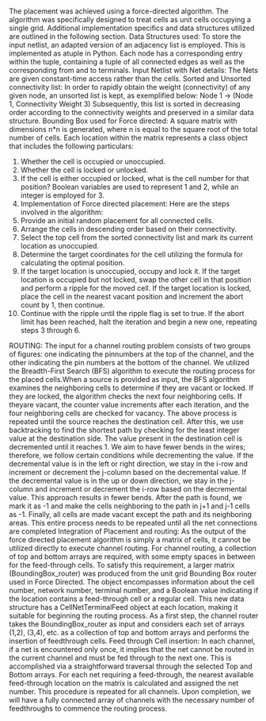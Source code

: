 # 
The placement was achieved using a force-directed algorithm. The algorithm was specifically designed to treat cells as unit cells occupying a single grid. Additional implementation specifics and data structures utilized are outlined in the following section.
Data Structures used:
To store the input netlist, an adapted version of an adjacency list is employed. This is implemented as atuple in Python. Each node has a corresponding entry within the tuple, containing a tuple of all connected edges as well as the corresponding from and to terminals.
Input Netlist with Net details:
The Nets are given constant-time access rather than the cells.
Sorted and Unsorted connectivity list:
In order to rapidly obtain the weight (connectivity) of any given node, an unsorted list is kept, as exemplified below: Node 1 -> (Node 1, Connectivity Weight 3) Subsequently, this list is sorted in
decreasing order according to the connectivity weights and preserved in a similar data structure.
Bounding Box used for Force directed:
A square matrix with dimensions n*n is generated, where n is equal to the square root of the total number of cells. Each location within the matrix represents a class object that includes the following particulars:
1. Whether the cell is occupied or unoccupied.
2. Whether the cell is locked or unlocked.
3. If the cell is either occupied or locked, what is the cell number for that position? Boolean variables are used to represent 1 and 2, while an integer is employed for 3.
4. Implementation of Force directed placement:
Here are the steps involved in the algorithm:
1. Provide an initial random placement for all connected cells.
2. Arrange the cells in descending order based on their connectivity.
3. Select the top cell from the sorted connectivity list and mark its current location as unoccupied.
4. Determine the target coordinates for the cell utilizing the formula for calculating the optimal position.
5. If the target location is unoccupied, occupy and lock it. If the target location is occupied but not locked, swap the other cell in that position and perform a ripple for the moved cell. If the target location is locked, place the cell in the nearest vacant position and increment the abort count by 1, then continue.
6. Continue with the ripple until the ripple flag is set to true. If the abort limit has been reached, halt the iteration and begin a new one, repeating steps 3 through 6.

ROUTING:
The input for a channel routing problem consists of two groups of figures: one indicating the pinnumbers at the top of the channel, and the other indicating the pin numbers at the bottom of the
channel. We utilized the Breadth-First Search (BFS) algorithm to execute the routing process for the placed cells.When a source is provided as input, the BFS algorithm examines the neighboring cells to determine if they are vacant or locked. If they are locked, the algorithm checks the next four neighboring cells. If theyare vacant, the counter value increments after each iteration, and the four neighboring cells are checked for vacancy.
The above process is repeated until the source reaches the destination cell. After this, we use backtracking to find the shortest path by checking for the least integer value at the destination side. The value present in the destination cell is decremented until it reaches 1. We aim to have fewer bends in the wires; therefore, we follow certain conditions while decrementing the value. If the decremental value is in the left or right direction, we stay in the i-row and increment or decrement the j-column based on the
decremental value. If the decremental value is in the up or down direction, we stay in the j-column and increment or decrement the i-row based on the decremental value. This approach results in fewer bends.
After the path is found, we mark it as -1 and make the cells neighboring to the path in j+1 and j-1 cells as -1. Finally, all cells are made vacant except the path and its neighboring areas. This entire process needs to be repeated until all the net connections are completed
Integration of Placement and routing:
As the output of the force directed placement algorithm is simply a matrix of cells, it cannot be utilized directly to execute channel routing. For channel routing, a collection of top and bottom arrays are
required, with some empty spaces in between for the feed-through cells. To satisfy this requirement, a larger matrix (BoundingBox_router) was produced from the unit grid
Bounding Box router used in Force Directed. The object encompasses information about the cell number, network number, terminal number, and a Boolean value indicating if the location contains a
feed-through cell or a regular cell. This new data structure has a CellNetTerminalFeed object at each location, making it suitable for beginning the routing process. As a first step, the channel router takes the BoundingBox_router as input and considers each set of arrays (1,2), (3,4), etc. as a collection of top and bottom arrays and performs the insertion of feedthrough
cells.
Feed through Cell insertion:
In each channel, if a net is encountered only once, it implies that the net cannot be routed in the current channel and must be fed through to the next one. This is accomplished via a straightforward traversal through the selected Top and Bottom arrays. For each net requiring a feed-through, the nearest available feed-through location on the matrix is calculated and assigned the net number. This procedure is repeated for all channels.
Upon completion, we will have a fully connected array of channels with the necessary number of feedthroughs to commence the routing process.
